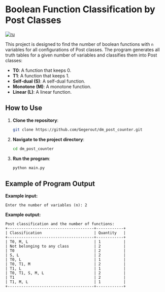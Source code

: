 # Boolean Function Classification by Post Classes
[![ru](https://img.shields.io/badge/lang-ru-green.svg)](https://github.com/Gegerout/dm_post_counter/blob/main/README.md)

This project is designed to find the number of boolean functions with `n` variables for all configurations of Post classes. The program generates all truth tables for a given number of variables and classifies them into Post classes:

- **T0**: A function that keeps 0.
- **T1**: A function that keeps 1.
- **Self-dual (S)**: A self-dual function.
- **Monotone (M)**: A monotone function.
- **Linear (L)**: A linear function.

## How to Use

1. **Clone the repository**:

   ```bash
   git clone https://github.com/Gegerout/dm_post_counter.git
   ```

2. **Navigate to the project directory**:
    ```bash
    cd dm_post_counter
    ```
3. **Run the program**:
    ```bash
    python main.py
    ```
   
## Example of Program Output

**Example input:**

```plaintext
Enter the number of variables (n): 2
```
**Example output:**

```plaintext
Post classification and the number of functions:
+--------------------------------------+------------+
| Classification                       | Quantity   |
+--------------------------------------+------------+
| T0, M, L                             | 1          |
| Not belonging to any class           | 2          |
| T0                                   | 2          |
| S, L                                 | 2          |
| T0, L                                | 1          |
| T0, T1, M                            | 2          |
| T1, L                                | 1          |
| T0, T1, S, M, L                      | 2          |
| T1                                   | 2          |
| T1, M, L                             | 1          |
+--------------------------------------+------------+
```
